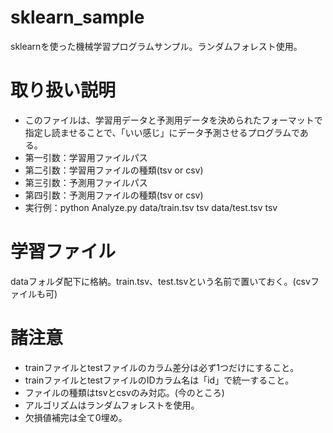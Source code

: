 # sklearn_sample
sklearnを使った機械学習プログラムサンプル。ランダムフォレスト使用。

# 取り扱い説明
- このファイルは、学習用データと予測用データを決められたフォーマットで指定し読ませることで、「いい感じ」にデータ予測させるプログラムである。
- 第一引数：学習用ファイルパス
- 第二引数：学習用ファイルの種類(tsv or csv)
- 第三引数：予測用ファイルパス
- 第四引数：予測用ファイルの種類(tsv or csv)
- 実行例：python Analyze.py data/train.tsv tsv data/test.tsv tsv

# 学習ファイル
dataフォルダ配下に格納。train.tsv、test.tsvという名前で置いておく。(csvファイルも可)

# 諸注意
- trainファイルとtestファイルのカラム差分は必ず1つだけにすること。
- trainファイルとtestファイルのIDカラム名は「id」で統一すること。
- ファイルの種類はtsvとcsvのみ対応。(今のところ)
- アルゴリズムはランダムフォレストを使用。
- 欠損値補完は全て0埋め。